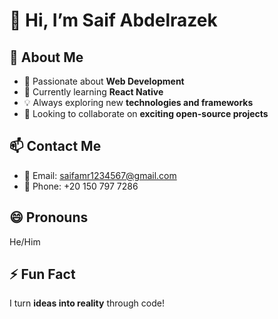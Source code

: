 # 👋 Hi, I’m Saif Abdelrazek  

## 🚀 About Me  
- 👀 Passionate about **Web Development**  
- 🌱 Currently learning **React Native**  
- 💡 Always exploring new **technologies and frameworks**  
- 🤝 Looking to collaborate on **exciting open-source projects**  

## 📫 Contact Me  
- 📧 Email: [saifamr1234567@gmail.com](mailto:saifamr1234567@gmail.com)  
- 📱 Phone: +20 150 797 7286  

## 😄 Pronouns  
He/Him  

## ⚡ Fun Fact  
I turn **ideas into reality** through code!  
